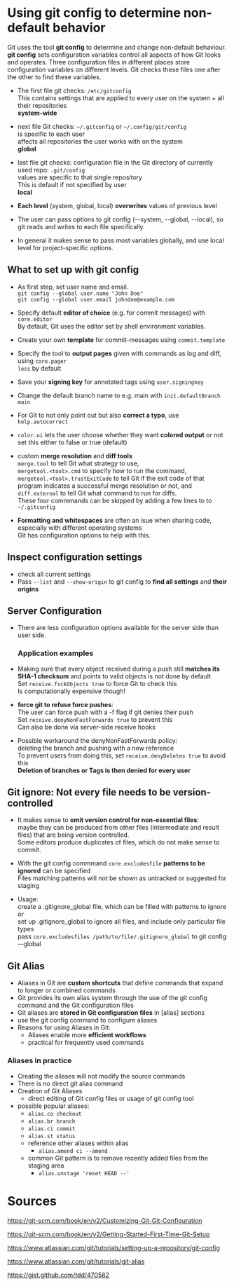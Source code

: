 # Using git config to determine non-default behavior 

Git uses the tool **git config** to determine and change non-default behaviour.
**git config** sets configuration variables control all aspects of how Git looks and operates.
Three configuration files in different places store configuration variables on different levels.
Git checks these files one after the other to find these variables.

- The first file git checks: `/etc/gitconfig`\
This contains settings that are applied to every user on the system + all their repositories\
**system-wide**  
    
 - next file Git checks: `~/.gitconfig` or `~/.config/git/config`\
     is specific to each user\
     affects all repositories the user works with on the system\
     **global**
- last file git checks: configuration file in the Git directory of currently used repo: `.git/config`\
    values are specific to that single repository\
    This is default if not specified by user\
    **local** 


- **Each level** (system, global, local) **overwrites** values of previous level
- The user can pass options to git config (--system, --global, --local), so git reads and writes to each file specifically.
- In general it makes sense to pass most variables globally, and use local level for project-specific options.


## What to set up with git config

* As first step, set user name and email.\
     `git config --global user.name "John Doe"`\
     `git config --global user.email johndoe@example.com`
* Specify default **editor of choice** (e.g. for commit messages) with `core.editor`\
    By default, Git uses the editor set by shell environment variables. 
* Create your own **template** for commit-messages using `commit.template`
* Specify the tool to **output pages** given with commands as log and diff, using `core.pager`\
     `less` by default
* Save your **signing key** for annotated tags using `user.signingkey`
* Change the default branch name to e.g. main with `init.defaultBranch main`
* For Git to not only point out but also **correct a typo**, use `help.autocorrect`

* `color.ui` lets the user choose whether they want **colored output** or not\
     set this either to false or true (default)
    
* custom **merge resolution** and **diff tools**\
     `merge.tool` to tell Git what strategy to use, \
     `mergetool.<tool>.cmd` to specify how to run the command, \
     `mergetool.<tool>.trustExitCode` to tell Git if the exit code of that program indicates a successful merge resolution or not, and \
    `diff.external` to tell Git what command to run for diffs.\
    These four commmands can be skipped by adding a few lines to to `~/.gitconfig`
* **Formatting and whitespaces** are often an isue when sharing code, especially with different operating systems\
     Git has configuration options to help with this.
    
## Inspect configuration settings

* check all current settings
* Pass `--list` and `--show-origin` to git config to **find all settings** and **their origins**
    
## Server Configuration 


* There are less configuration options available for the server side than user side.

    ### Application examples

* Making sure that every object received during a push still **matches its SHA-1 checksum** and points to valid objects is not done by default\
    Set `receive.fsckObjects true` to force Git to check this\
    Is computationally expensive though!

* **force git to refuse force pushes**:\
The user can force push with a -f flag if git denies their push\
Set `receive.denyNonFastForwards true` to prevent this\
Can also be done via server-side receive hooks

* Possible workaround the denyNonFastForwards policy:\
deleting the branch and pushing with a new reference\
To prevent users from doing this, set `receive.denyDeletes true` to avoid this\
**Deletion of branches or Tags is then denied for every user**

## Git ignore: Not every file needs to be version-controlled
    
* It makes sense to **omit version control for non-essential files**:\
     maybe they can be produced from other files (intermediate and result files) that are being version controlled.\
 Some editors produce duplicates of files, which do not make sense to commit.
    
* With the git config commmand `core.excludesfile` **patterns to be ignored** can be specified\
 Files matching patterns will not be shown as untracked or suggested for staging

* Usage:\
 create a .gitignore_global file, which can be filled with patterns to ignore or\
set up .gitignore_global to ignore all files, and include only particular file types\
pass `core.excludesfiles /path/to/file/.gitignore_global` to git config --global


## Git Alias 
    
* Aliases in Git are **custom shortcuts** that define commands that expand to longer or combined commands
* Git provides its own alias system through the use of the git config command and the Git configuration files
* Git aliases are **stored in Git configuration files** in \[alias\] sections
* use the git config command to configure aliases
* Reasons for using Aliases in Git:
    * Aliases enable more **efficient workflows**
    * practical for frequently used commands


### Aliases in practice
* Creating the aliases will not modify the source commands
* There is no direct git alias command
* Creation of Git Aliases
    * direct editing of Git config files or usage of git config tool
* possible popular aliases:
    * `alias.co checkout` 
    * `alias.br branch` 
    * `alias.ci commit` 
    * `alias.st status`
    * reference other aliases within alias
        * `alias.amend ci --amend`
    * common Git pattern is to remove recently added files from the staging area
        * `alias.unstage 'reset HEAD --'`
 
# Sources
https://git-scm.com/book/en/v2/Customizing-Git-Git-Configuration

https://git-scm.com/book/en/v2/Getting-Started-First-Time-Git-Setup

https://www.atlassian.com/git/tutorials/setting-up-a-repository/git-config

https://www.atlassian.com/git/tutorials/git-alias

https://gist.github.com/tdd/470582